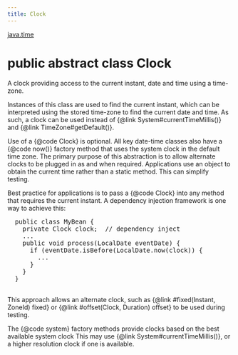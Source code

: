 ```yaml
---
title: Clock
---
```


[java.time](../packages/#java.time)

# public abstract class Clock


A clock providing access to the current instant, date and time using a time-zone.
 <p>
 Instances of this class are used to find the current instant, which can be
 interpreted using the stored time-zone to find the current date and time.
 As such, a clock can be used instead of {@link System#currentTimeMillis()}
 and {@link TimeZone#getDefault()}.
 <p>
 Use of a {@code Clock} is optional. All key date-time classes also have a
 {@code now()} factory method that uses the system clock in the default time zone.
 The primary purpose of this abstraction is to allow alternate clocks to be
 plugged in as and when required. Applications use an object to obtain the
 current time rather than a static method. This can simplify testing.
 <p>
 Best practice for applications is to pass a {@code Clock} into any method
 that requires the current instant. A dependency injection framework is one
 way to achieve this:
 <pre>
  public class MyBean {
    private Clock clock;  // dependency inject
    ...
    public void process(LocalDate eventDate) {
      if (eventDate.isBefore(LocalDate.now(clock)) {
        ...
      }
    }
  }
 </pre>
 This approach allows an alternate clock, such as {@link #fixed(Instant, ZoneId) fixed}
 or {@link #offset(Clock, Duration) offset} to be used during testing.
 <p>
 The {@code system} factory methods provide clocks based on the best available
 system clock This may use {@link System#currentTimeMillis()}, or a higher
 resolution clock if one is available.